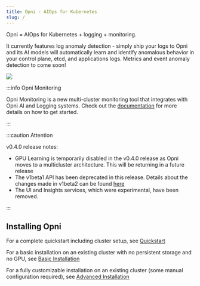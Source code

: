 ```yaml
---
title: Opni - AIOps for Kubernetes
slug: /
---
```


Opni = AIOps for Kubernetes + logging + monitoring.

It currently features log anomaly detection - simply ship your logs to Opni and its AI models will automatically learn and identify anomalous behavior in your control plane, etcd, and applications logs. Metrics and event anomaly detection to come soon!

[![](https://opni-public.s3.us-east-2.amazonaws.com/opni_youtube_gh.png)](https://youtu.be/DQVBwMaO_o0)

:::info Opni Monitoring

Opni Monitoring is a new multi-cluster monitoring tool that integrates with Opni AI and Logging systems. Check out the [documentation](https://rancher.github.io/opni-monitoring) for more details on how to get started.

:::

:::caution Attention

v0.4.0 release notes:

- GPU Learning is temporarily disabled in the v0.4.0 release as Opni moves to a multicluster architecture.  This will be returning in a future release
- The v1beta1 API has been deprecated in this release.  Details about the changes made in v1beta2 can be found [here](apiversions/v1beta2.md)
- The UI and Insights services, which were experimental, have been removed.

:::

## Installing Opni

For a complete quickstart including cluster setup, see [Quickstart](deployment/quickstart.md)

For a basic installation on an existing cluster with no persistent storage and no GPU, see [Basic Installation](deployment/basic.md)

For a fully customizable installation on an existing cluster (some manual configuration required), see [Advanced Installation](deployment/advanced.md)

